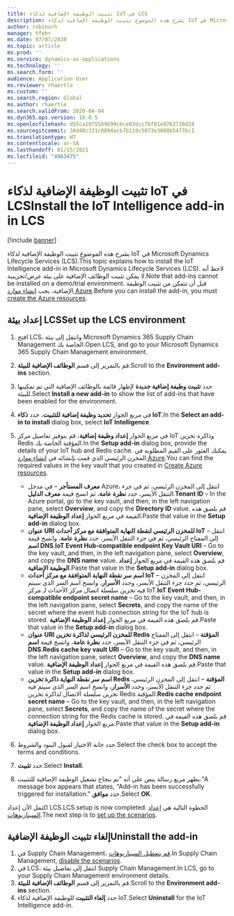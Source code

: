 ```yaml
---
title: تثبيت الوظيفة الإضافية لذكاء IoT في LCS
description: يشرح هذه الموضوع تثبيت الوظيفة الإضافية لذكاء IoT في Microsoft Dynamics Lifecycle Services (LCS).
author: robinarh
manager: tfehr
ms.date: 07/07/2020
ms.topic: article
ms.prod: ''
ms.service: dynamics-ax-applications
ms.technology: ''
ms.search.form: ''
audience: Application User
ms.reviewer: rhaertle
ms.custom: ''
ms.search.region: Global
ms.author: rhaertle
ms.search.validFrom: 2020-04-04
ms.dyn365.ops.version: 10.0.5
ms.openlocfilehash: d55ca1975589699cbce03dcc7bf81e0762738d24
ms.sourcegitcommit: 38d40c331c8894acb7b119c5073e3088b54776c1
ms.translationtype: HT
ms.contentlocale: ar-SA
ms.lasthandoff: 01/15/2021
ms.locfileid: "4963475"
---
```

# <a name="install-the-iot-intelligence-add-in-in-lcs"></a><span data-ttu-id="97628-103">تثبيت الوظيفة الإضافية لذكاء IoT في LCS</span><span class="sxs-lookup"><span data-stu-id="97628-103">Install the IoT Intelligence add-in in LCS</span></span>

[!include [banner](../../includes/banner.md)]

<span data-ttu-id="97628-104">يشرح هذه الموضوع تثبيت الوظيفة الإضافية لذكاء IoT في Microsoft Dynamics Lifecycle Services (LCS).</span><span class="sxs-lookup"><span data-stu-id="97628-104">This topic explains how to install the IoT Intelligence add-in in Microsoft Dynamics Lifecycle Services (LCS).</span></span> <span data-ttu-id="97628-105">لاحظ أنه لا يمكن تثبيت الوظائف الإضافية على بيئة عرض/تجريبية.</span><span class="sxs-lookup"><span data-stu-id="97628-105">Note that add-ins cannot be installed on a demo/trial environment.</span></span> <span data-ttu-id="97628-106">قبل أن تتمكن من تثبيت الوظيفة الإضافية، يجب [إنشاء موارد Azure](iot-azure-setup.md).</span><span class="sxs-lookup"><span data-stu-id="97628-106">Before you can install the add-in, you must [create the Azure resources](iot-azure-setup.md).</span></span>

## <a name="set-up-the-lcs-environment"></a><span data-ttu-id="97628-107">إعداد بيئة LCS</span><span class="sxs-lookup"><span data-stu-id="97628-107">Set up the LCS environment</span></span>

1. <span data-ttu-id="97628-108">افتح LCS، وانتقل إلى بيئة Microsoft Dynamics 365 Supply Chain Management الخاصة بك.</span><span class="sxs-lookup"><span data-stu-id="97628-108">Open LCS, and go to your Microsoft Dynamics 365 Supply Chain Management environment.</span></span>
2. <span data-ttu-id="97628-109">قم بالتمرير إلى قسم **الوظائف الإضافية للبيئة**.</span><span class="sxs-lookup"><span data-stu-id="97628-109">Scroll to the **Environment add-ins** section.</span></span>
3. <span data-ttu-id="97628-110">حدد **تثبيت وظيفة إضافية جديدة** لإظهار قائمة بالوظائف الإضافية التي تم تمكينها للبيئة.</span><span class="sxs-lookup"><span data-stu-id="97628-110">Select **Install a new add-in** to show the list of add-ins that have been enabled for the environment.</span></span>
4. <span data-ttu-id="97628-111">في مربع الحوار **تحديد وظيفة إضافية للتثبيت**، حدد **ذكاء IoT**.</span><span class="sxs-lookup"><span data-stu-id="97628-111">In the **Select an add-in to install** dialog box, select **IoT Intelligence**.</span></span>
5. <span data-ttu-id="97628-112">في مربع الحوار **إعداد وظيفة إضافية**، قم بتوفير تفاصيل مركز IoT وذاكرة تخزين Redis المؤقتة الخاصة بك.</span><span class="sxs-lookup"><span data-stu-id="97628-112">In the **Setup add-in** dialog box, provide the details of your IoT hub and Redis cache.</span></span> <span data-ttu-id="97628-113">يمكنك العثور على القيم المطلوبة في المخزن الرئيسي الذي قمت بإنشائه في [إنشاء موارد Azure](iot-azure-setup.md).</span><span class="sxs-lookup"><span data-stu-id="97628-113">You can find the required values in the key vault that you created in [Create Azure resources](iot-azure-setup.md).</span></span>

    + <span data-ttu-id="97628-114">**معرف المستأجر** – في مدخل Azure، انتقل إلى المخزن الرئيسي، ثم في جزء التنقل الأيسر، حدد **نظرة عامة**، ثم انسخ قيمة **معرف الدليل**.</span><span class="sxs-lookup"><span data-stu-id="97628-114">**Tenant ID** – In the Azure portal, go to the key vault, and then, in the left navigation pane, select **Overview**, and copy the **Directory ID** value.</span></span> <span data-ttu-id="97628-115">قم بلصق هذه القيمة في مربع الحوار **إعداد الوظيفة الإضافية**.</span><span class="sxs-lookup"><span data-stu-id="97628-115">Paste that value in the **Setup add-in** dialog box.</span></span>
    + <span data-ttu-id="97628-116">**عنوان URI للمخزن الرئيسي لنقطة النهاية المتوافقة مع مركز أحداث IoT** – انتقل إلى المفتاح الرئيسي، ثم في جزء التنقل الأيسر، حدد **نظرة عامة**، وانسخ قيمة **اسم DNS**.</span><span class="sxs-lookup"><span data-stu-id="97628-116">**IoT Event Hub-compatible endpoint Key Vault URI** – Go to the key vault, and then, in the left navigation pane, select **Overview**, and copy the **DNS name** value.</span></span> <span data-ttu-id="97628-117">قم بلصق هذه القيمة في مربع الحوار **إعداد الوظيفة الإضافية**.</span><span class="sxs-lookup"><span data-stu-id="97628-117">Paste that value in the **Setup add-in** dialog box.</span></span>
    + <span data-ttu-id="97628-118">**اسم سر نقطة النهاية المتوافقة مع مركز أحداث IoT** – انتقل إلى المخزن الرئيسي، ثم حدد جزء التنقل الأيسر، وحدد **الأسرار**، وانسخ اسم السر الذي سيتم فيه تخزين سلسلة اتصال مركز الأحداث لـ مركز IoT.</span><span class="sxs-lookup"><span data-stu-id="97628-118">**IoT Event Hub-compatible endpoint secret name** – Go to the key vault, and then, in the left navigation pane, select **Secrets**, and copy the name of the secret where the event hub connection string for the IoT hub is stored.</span></span> <span data-ttu-id="97628-119">قم بلصق هذه القيمة في مربع الحوار **إعداد الوظيفة الإضافية**.</span><span class="sxs-lookup"><span data-stu-id="97628-119">Paste that value in the **Setup add-in** dialog box.</span></span>
    + <span data-ttu-id="97628-120">**عنوان URI للمخزن الرئيسي لذاكرة تخزين Redis المؤقتة** – انتقل إلى المفتاح الرئيسي، ثم في جزء التنقل الأيسر، حدد **نظرة عامة**، وانسخ قيمة **اسم DNS**.</span><span class="sxs-lookup"><span data-stu-id="97628-120">**Redis cache key vault URI** – Go to the key vault, and then, in the left navigation pane, select **Overview**, and copy the **DNS name** value.</span></span> <span data-ttu-id="97628-121">قم بلصق هذه القيمة في مربع الحوار **إعداد الوظيفة الإضافية**.</span><span class="sxs-lookup"><span data-stu-id="97628-121">Paste that value in the **Setup add-in** dialog box.</span></span>
    + <span data-ttu-id="97628-122">**اسم سر نقطة النهاية ذاكرة تخزين Redis المؤقتة** – انتقل إلى المخزن الرئيسي، ثم حدد جزء التنقل الأيسر، وحدد **الأسرار**، وانسخ اسم السر الذي سيتم فيه تخزين سلسلة الاتصال لذاكرة تخزين Redis المؤقتة.</span><span class="sxs-lookup"><span data-stu-id="97628-122">**Redis cache endpoint secret name** – Go to the key vault, and then, in the left navigation pane, select **Secrets**, and copy the name of the secret where the connection string for the Redis cache is stored.</span></span> <span data-ttu-id="97628-123">قم بلصق هذه القيمة في مربع الحوار **إعداد الوظيفة الإضافية**.</span><span class="sxs-lookup"><span data-stu-id="97628-123">Paste that value in the **Setup add-in** dialog box.</span></span>

6. <span data-ttu-id="97628-124">حدد خانة الاختيار لقبول البنود والشروط.</span><span class="sxs-lookup"><span data-stu-id="97628-124">Select the check box to accept the terms and conditions.</span></span>
7. <span data-ttu-id="97628-125">حدد **تثبيت**.</span><span class="sxs-lookup"><span data-stu-id="97628-125">Select **Install**.</span></span>
8. <span data-ttu-id="97628-126">يظهر مربع رسالة ينص على أنه "تم بنجاح تشغيل الوظيفة الإضافية للتثبيت."</span><span class="sxs-lookup"><span data-stu-id="97628-126">A message box appears that states, "Add-in has been successfully triggered for installation."</span></span> <span data-ttu-id="97628-127">حدد **موافق**.</span><span class="sxs-lookup"><span data-stu-id="97628-127">Select **OK**.</span></span>

<span data-ttu-id="97628-128">اكتمل الآن إعداد LCS.</span><span class="sxs-lookup"><span data-stu-id="97628-128">LCS setup is now completed.</span></span> <span data-ttu-id="97628-129">الخطوة التالية هي [إعداد السيناريوهات](iot-scenario-setup.md).</span><span class="sxs-lookup"><span data-stu-id="97628-129">The next step is to [set up the scenarios](iot-scenario-setup.md).</span></span>

## <a name="uninstall-the-add-in"></a><a id="uninstall-addin"></a><span data-ttu-id="97628-130">إلغاء تثبيت الوظيفة الإضافية</span><span class="sxs-lookup"><span data-stu-id="97628-130">Uninstall the add-in</span></span>

1. <span data-ttu-id="97628-131">في Supply Chain Management، [قم بتعطيل السيناريوهات](iot-scenario-setup.md#disable-a-scenario).</span><span class="sxs-lookup"><span data-stu-id="97628-131">In Supply Chain Management, [disable the scenarios](iot-scenario-setup.md#disable-a-scenario).</span></span>
2. <span data-ttu-id="97628-132">في LCS، انتقل إلى تفاصيل بيئة Supply Chain Management.</span><span class="sxs-lookup"><span data-stu-id="97628-132">In LCS, go to your Supply Chain Management environment details.</span></span>
3. <span data-ttu-id="97628-133">قم بالتمرير إلى قسم **الوظائف الإضافية للبيئة**.</span><span class="sxs-lookup"><span data-stu-id="97628-133">Scroll to the **Environment add-ins** section.</span></span>
4. <span data-ttu-id="97628-134">حدد **إلغاء التثبيت** للوظيفة الإضافية لذكاء IoT.</span><span class="sxs-lookup"><span data-stu-id="97628-134">Select **Uninstall** for the IoT Intelligence add-in.</span></span>
